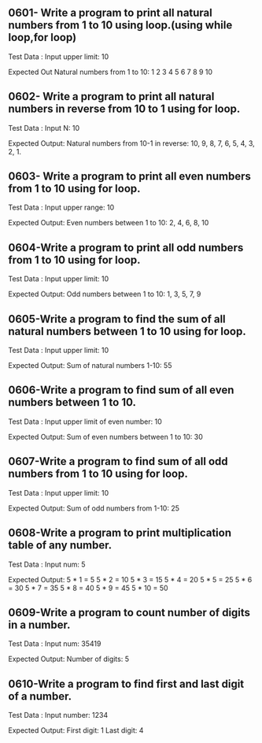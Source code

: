 
## 0601- Write a program to print all natural numbers from 1 to 10 using loop.(using while loop,for loop)
Test Data :
Input upper limit: 10

Expected Out
Natural numbers from 1 to 10:
 1
 2
 3
 4
 5
 6
 7
 8
 9
 10

## 0602- Write a program to print all natural numbers in reverse from 10 to 1 using for loop. 
Test Data :
Input N: 10

Expected Output:
Natural numbers from 10-1 in reverse: 
10,
 9, 
 8, 
 7, 
 6, 
 5, 
 4, 
 3, 
 2, 
 1.


## 0603- Write a program to print all even numbers from 1 to 10 using for loop.
Test Data :
Input upper range: 10

Expected Output:
Even numbers between 1 to 10:
2, 4, 6, 8, 10

## 0604-Write a program to print all odd numbers from 1 to 10 using for loop. 
Test Data :
Input upper limit: 10

Expected Output:
Odd numbers between 1 to 10:
1, 3, 5, 7, 9

## 0605-Write a program to find the sum of all natural numbers between 1 to 10 using for loop. 
Test Data :
Input upper limit: 10

Expected Output:
Sum of natural numbers 1-10: 55

## 0606-Write a program to find sum of all even numbers between 1 to 10. 
Test Data :
Input upper limit of even number: 10

Expected Output:
Sum of even numbers between 1 to 10: 30

## 0607-Write a program to find sum of all odd numbers from 1 to 10 using for loop.
Test Data :
Input upper limit: 10

Expected Output:
Sum of odd numbers from 1-10: 25

## 0608-Write a program to print multiplication table of any number.
Test Data :
Input num: 5

Expected Output:
5 * 1  = 5
5 * 2  = 10
5 * 3  = 15
5 * 4  = 20
5 * 5  = 25
5 * 6  = 30
5 * 7  = 35
5 * 8  = 40
5 * 9  = 45
5 * 10 = 50

## 0609-Write a program to count number of digits in a number.
Test Data :
Input num: 35419

Expected Output:
Number of digits: 5

## 0610-Write a program to find first and last digit of a number.
Test Data :
Input number: 1234

Expected Output:
First digit: 1
Last digit: 4
